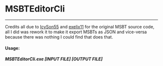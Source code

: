 <h1>MSBTEditorCli</h1>
<hr>
<p>Credits all due to <a href="https://github.com/IcySon55/">IcySon55</a> and <a href="https://github.com/exelix11/">exelix11</a> for the original MSBT source code, all I did was rework it to make it export MSBTs as JSON and vice-versa because there was nothing I could find that does that.</p>
<h4>Usage:</h4>
<h5 style="font-style: italic;">MSBTEditorCli.exe [INPUT FILE] [OUTPUT FILE]</h5>
